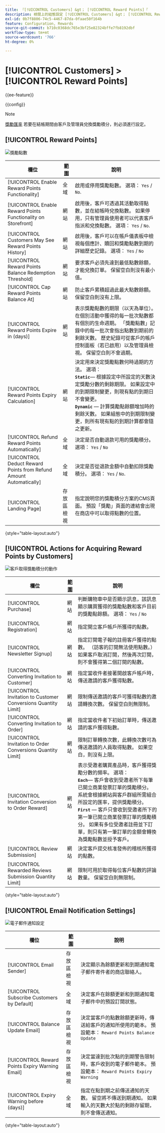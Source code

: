 ```yaml
---
title: 『[!UICONTROL Customers] &gt； [!UICONTROL Reward Points]『
description: 檢閱上的組態設定 [!UICONTROL Customers] &gt； [!UICONTROL Reward Points] 商務管理員頁面。
exl-id: 0b7f8806-74c5-4467-87da-0faae50f164b
feature: Configuration, Rewards
source-git-commit: b710c0368dc765e3bf25e82324bffe7fb8192dbf
workflow-type: tm+mt
source-wordcount: '766'
ht-degree: 0%

---
```


# [!UICONTROL Customers] > [!UICONTROL Reward Points]

{{ee-feature}}

{{config}}

>[!NOTE]
>
>[獎勵匯率](../../merchandising-promotions/reward-exchange-rates.md) 若要在結帳期間由客戶及管理員兌換獎勵積分，則必須進行設定。

## [!UICONTROL Reward Points]

![獎勵點數](./assets/reward-points-reward-points.png)<!-- zoom -->

<!-- [Reward Points](https://docs.magento.com/user-guide/marketing/reward-point-configure.html) -->

| 欄位 | [範圍](../../getting-started/websites-stores-views.md#scope-settings) | 說明 |
|--- |--- |--- |
| [!UICONTROL Enable Reward Points Functionality] | 全域 | 啟用或停用獎勵點數。 選項： `Yes` / `No`. |
| [!UICONTROL Enable Reward Points Functionality on Storefront] | 網站 | 啟用後，客戶可透過其活動取得點數，並在結帳時兌換點數。 如果停用，只有管理員使用者可以代表客戶指派和兌換點數。 選項： `Yes` / `No`. |
| [!UICONTROL Customers May See Reward Points History] | 網站 | 啟用後，客戶可以在帳戶儀表板中檢視每個應計、贖回和獎勵點數到期的詳細歷史記錄。 選項： `Yes` / `No` |
| [!UICONTROL Reward Points Balance Redemption Threshold] | 網站 | 要求客戶必須先達到最低點數餘額，才能兌換訂單。 保留空白則沒有最小值。 |
| [!UICONTROL Cap Reward Points Balance At] | 網站 | 防止客戶累積超過此最大點數餘額。 保留空白則沒有上限。 |
| [!UICONTROL Reward Points Expire in (days)] | 網站 | 表示獎勵點數的期限（以天為單位）。 在個別活動中獲得的每一批次點數都有個別的生命週期。 「獎勵點數」記錄中的每一批次會指出點數到期前的剩餘天數。 歷史紀錄可從客戶的帳戶控制面板（若已啟用）以及管理員檢視。 保留空白則不會過期。 |
| [!UICONTROL Reward Points Expiry Calculation] | 網站 | 決定用來決定獎勵點數何時過期的方法。 選項： <br/>**`Static`**— 根據設定中所設定的天數決定獎勵分數的剩餘期限。 如果設定中的到期限制變更，則現有點的到期日不會變更。<br/>**`Dynamic`**  — 計算獎勵點餘額增加時的剩餘天數。 如果組態中的到期限制變更，則所有現有點的到期計算都會隨之更新。 |
| [!UICONTROL Refund Reward Points Automatically] | 全域 | 決定是否自動退款可用的獎勵積分。 選項： `Yes` / `No` |
| [!UICONTROL Deduct Reward Points from Refund Amount Automatically] | 全域 | 決定是否從退款金額中自動扣除獎勵積分。 選項： `Yes` / `No`. |
| [!UICONTROL Landing Page] | 存放區檢視 | 指定說明您的獎勵積分方案的CMS頁面。 預設「獎勵」頁面的連結會出現在商店中可以取得點數的位置。 |

{style="table-layout:auto"}

## [!UICONTROL Actions for Acquiring Reward Points by Customers]

![客戶取得獎勵積分的動作](./assets/reward-points-actions-for-acquiring.png)<!-- zoom -->

<!-- [Actions for Acquiring Reward Points by Customers](https://docs.magento.com/user-guide/marketing/reward-point-configure.html) -->

| 欄位 | [範圍](../../getting-started/websites-stores-views.md#scope-settings) | 說明 |
|--- |--- |--- |
| [!UICONTROL Purchase] | 網站 | 判斷購物車中是否顯示訊息，該訊息顯示購買獲得的獎勵點數和客戶目前的獎勵點餘額。 選項： `Yes` / `No` |
| [!UICONTROL Registration] | 網站 | 指定開立客戶帳戶所獲得的點數。 |
| [!UICONTROL Newsletter Signup] | 網站 | 指定訂閱電子報的註冊客戶獲得的點數。 （訪客的訂閱無法使用點數。） 如果客戶取消訂閱，然後再次訂閱，則不會獲得第二個訂閱的點數。 |
| [!UICONTROL Converting Invitation to Customer] | 網站 | 指定當收件者接著開啟客戶帳戶時，傳送邀請的客戶獲得點數。 |
| [!UICONTROL Invitation to Customer Conversions Quantity Limit] | 網站 | 限制傳送邀請的客戶可獲得點數的邀請轉換次數。 保留空白則無限制。 |
| [!UICONTROL Converting Invitation to Order] | 網站 | 指定當收件者下初始訂單時，傳送邀請的客戶獲得點數。 |
| [!UICONTROL Invitation to Order Conversions Quantity Limit] | 網站 | 限制訂單轉換次數，此轉換次數可為傳送邀請的人員取得點數。 如果空白，則沒有上限。 |
| [!UICONTROL Invitation Conversion to Order Reward] | 網站 | 表示受邀者購買產品時，客戶獲得獎勵分數的頻率。 選項： <br/>**`Each`**— 客戶會收到受邀者所下每筆已開立商業發票訂單的獎勵積分。 系統會根據網站與客戶群組所需組合所設定的匯率，提供獎勵積分。<br/>**`First`**  — 客戶只會收到受邀者所下的第一筆已開立商業發票訂單的獎勵積分。 如果有多位受邀者註冊並下訂單，則只有第一筆訂單的金額會轉換為獎勵點數並授予客戶。 |
| [!UICONTROL Review Submission] | 網站 | 決定客戶提交核准發佈的稽核所獲得的點數。 |
| [!UICONTROL Rewarded Reviews Submission Quantity Limit] | 網站 | 限制可用於取得每位客戶點數的評論數量。 保留空白則無限制。 |

{style="table-layout:auto"}

## [!UICONTROL Email Notification Settings]

![電子郵件通知設定](./assets/reward-points-email-notification-settings.png)<!-- zoom -->

<!-- [Email Notification Settings](https://docs.magento.com/user-guide/marketing/reward-point-configure.html) -->

| 欄位 | [範圍](../../getting-started/websites-stores-views.md#scope-settings) | 說明 |
|--- |--- |--- |
| [!UICONTROL Email Sender] | 存放區檢視 | 決定顯示為餘額更新和到期通知電子郵件寄件者的商店聯絡人。 |
| [!UICONTROL Subscribe Customers by Default] | 全域 | 決定客戶在餘額更新和到期通知電子郵件中的預設訂閱狀態。 |
| [!UICONTROL Balance Update Email] | 存放區檢視 | 決定當客戶的點數餘額更新時，傳送給客戶的通知所使用的範本。 預設範本： `Reward Points Balance Update` |
| [!UICONTROL Reward Points Expiry Warning Email] | 存放區檢視 | 決定當達到批次點的到期警告限制時，客戶收到的電子郵件範本。 預設範本： `Reward Points Expiry Warning` |
| [!UICONTROL Expiry Warning before (days)] | 全域 | 指定在點到期之前傳送通知的天數。 留空將不傳送到期通知。 如果輸入的天數大於點的剩餘存留期，則不會傳送通知。 |

{style="table-layout:auto"}
